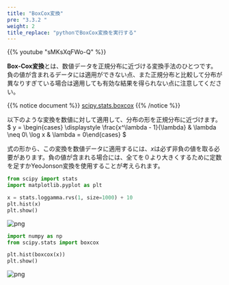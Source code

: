 ```yaml
---
title: "BoxCox変換"
pre: "3.3.2 "
weight: 2
title_replace: "pythonでBoxCox変換を実行する"
---
```


{{% youtube "sMKsXqFWo-Q" %}}

<div class="pagetop-box">
    <p><b>Box-Cox変換</b>とは、数値データを正規分布に近づける変換手法のひとつです。負の値が含まれるデータには適用ができない点、また正規分布と比較して分布が異なりすぎている場合は適用しても有効な結果を得られない点に注意してください。</p>
</div>

{{% notice document %}}
[scipy.stats.boxcox](https://docs.scipy.org/doc/scipy/reference/generated/scipy.stats.boxcox.html)
{{% /notice %}}

以下のような変換を数値に対して適用して、分布の形を正規分布に近づけます。
$
y = \begin{cases} 
\displaystyle \frac{x^\lambda - 1}{\lambda} & \lambda \neq 0\\ 
\log x & \lambda = 0\end{cases}
$

式の形から、この変換を数値データに適用するには、$x$は必ず非負の値を取る必要があります。負の値が含まれる場合には、全てを０より大きくするために定数を足すかYeoJonson変換を使用することが考えられます。


```python
from scipy import stats
import matplotlib.pyplot as plt

x = stats.loggamma.rvs(1, size=1000) + 10
plt.hist(x)
plt.show()
```


    
![png](/images/prep/numerical/BoxCox_files/BoxCox_1_0.png)
    



```python
import numpy as np
from scipy.stats import boxcox

plt.hist(boxcox(x))
plt.show()
```


    
![png](/images/prep/numerical/BoxCox_files/BoxCox_2_0.png)
    

